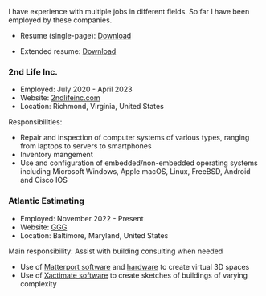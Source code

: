 I have experience with multiple jobs in different fields.
So far I have been employed by these companies.

- Resume (single-page): [Download](/static/resume.pdf)

- Extended resume: [Download](/static/extresume.pdf)

### 2nd Life Inc.

- Employed: July 2020 - April 2023  
- Website: [2ndlifeinc.com](https://2ndlifeinc.com)  
- Location: Richmond, Virginia, United States  

Responsibilities:

- Repair and inspection of computer systems of various types, ranging from laptops to servers to smartphones
- Inventory mangement
- Use and configuration of embedded/non-embedded operating systems including Microsoft Windows, Apple macOS, Linux, FreeBSD, Android and Cisco IOS

### Atlantic Estimating
- Employed: November 2022 - Present  
- Website: [GGG](https://www.ggg-ai.com/)  
- Location: Baltimore, Maryland, United States  

Main responsibility: Assist with building consulting when needed

- Use of [Matterport software](https://matterport.com) and [hardware](https://matterport.com/pro2) to create virtual 3D spaces
- Use of [Xactimate software](https://www.verisk.com/property-estimating-solutions/) to create sketches of buildings of varying complexity

